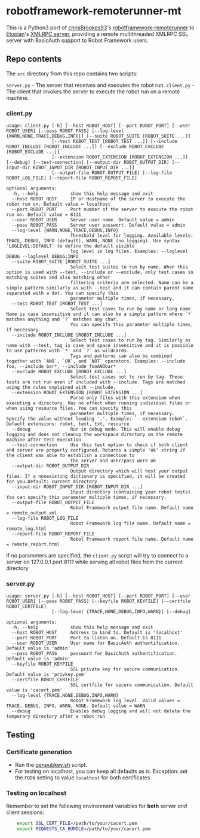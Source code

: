 # robotframework-remoterunner-mt

This is a Python3 port of [chrisBrookes93](https://github.com/chrisBrookes93)'s [robotframework-remoterunner](https://github.com/chrisBrookes93/robotframework-remoterunner) to  [Etopian](https://github.com/etopian/)'s [XMLRPC server](https://github.com/etopian/python3-xmlrpc-ssl-basic-auth), providing a remote multithreaded XMLRPC SSL server with BasicAuth support to Robot Framework users.

## Repo contents

The ```src``` directory from this repo contains two scripts:

```server.py``` - The server that receives and executes the robot run.
```client.py``` - The client that invokes the server to execute the robot run on a remote machine.

### client.py

```text
usage: client.py [-h] [--host ROBOT_HOST] [--port ROBOT_PORT] [--user ROBOT_USER] [--pass ROBOT_PASS] [--log-level {WARN,NONE,TRACE,DEBUG,INFO}] [--suite ROBOT_SUITE [ROBOT_SUITE ...]]
                 [--test ROBOT_TEST [ROBOT_TEST ...]] [--include ROBOT_INCLUDE [ROBOT_INCLUDE ...]] [--exclude ROBOT_EXCLUDE [ROBOT_EXCLUDE ...]]
                 [--extension ROBOT_EXTENSION [ROBOT_EXTENSION ...]] [--debug] [--test-connection] [--output-dir ROBOT_OUTPUT_DIR] [--input-dir ROBOT_INPUT_DIR [ROBOT_INPUT_DIR ...]]
                 [--output-file ROBOT_OUTPUT_FILE] [--log-file ROBOT_LOG_FILE] [--report-file ROBOT_REPORT_FILE]

optional arguments:
  -h, --help            show this help message and exit
  --host ROBOT_HOST     IP or Hostname of the server to execute the robot run on. Default value = localhost
  --port ROBOT_PORT     Port number of the server to execute the robot run on. Default value = 8111
  --user ROBOT_USER     Server user name. Default value = admin
  --pass ROBOT_PASS     Server user passwort. Default value = admin
  --log-level {WARN,NONE,TRACE,DEBUG,INFO}
                        Threshold level for logging. Available levels: TRACE, DEBUG, INFO (default), WARN, NONE (no logging). Use syntax `LOGLEVEL:DEFAULT` to define the default visible
                        log level in log files. Examples: --loglevel DEBUG --loglevel DEBUG:INFO
  --suite ROBOT_SUITE [ROBOT_SUITE ...]
                        Select test suites to run by name. When this option is used with --test, --include or --exclude, only test cases in matching suites and also matching other
                        filtering criteria are selected. Name can be a simple pattern similarly as with --test and it can contain parent name separated with a dot. You can specify this
                        parameter multiple times, if necessary.
  --test ROBOT_TEST [ROBOT_TEST ...]
                        Select test cases to run by name or long name. Name is case insensitive and it can also be a simple pattern where `*` matches anything and `?` matches any char.
                        You can specify this parameter multiple times, if necessary.
  --include ROBOT_INCLUDE [ROBOT_INCLUDE ...]
                        Select test cases to run by tag. Similarly as name with --test, tag is case and space insensitive and it is possible to use patterns with `*` and `?` as wildcards.
                        Tags and patterns can also be combined together with `AND`, `OR`, and `NOT` operators. Examples: --include foo, --include bar*, --include fooANDbar*
  --exclude ROBOT_EXCLUDE [ROBOT_EXCLUDE ...]
                        Select test cases not to run by tag. These tests are not run even if included with --include. Tags are matched using the rules explained with --include.
  --extension ROBOT_EXTENSION [ROBOT_EXTENSION ...]
                        Parse only files with this extension when executing a directory. Has no effect when running individual files or when using resource files. You can specify this
                        parameter multiple times, if necessary. Specify the value without leading '.'. Example: `--extension robot`. Default extensions: robot, text, txt, resource
  --debug               Run in debug mode. This will enable debug logging and does not cleanup the workspace directory on the remote machine after test execution
  --test-connection     Use this test option to check if both client and server are properly configured. Returns a simple 'ok' string if the client was able to establish a connection to
                        the server and user/pass were ok
  --output-dir ROBOT_OUTPUT_DIR
                        Output directory which will host your output files. If a nonexisting dictionary is specified, it will be created for you.Default: current directory
  --input-dir ROBOT_INPUT_DIR [ROBOT_INPUT_DIR ...]
                        Input directory (containing your robot tests). You can specify this parameter multiple times, if necessary.
  --output-file ROBOT_OUTPUT_FILE
                        Robot Framework output file name. Default name = remote_output.xml
  --log-file ROBOT_LOG_FILE
                        Robot Framework log file name. Default name = remote_log.html
  --report-file ROBOT_REPORT_FILE
                        Robot Framework report file name. Default name = remote_report.html
```

If no parameters are specified, the ```client.py``` script will try to connect to a server on 127.0.0.1 port 8111 while serving all robot files from the current directory

### server.py

```text
usage: server.py [-h] [--host ROBOT_HOST] [--port ROBOT_PORT] [--user ROBOT_USER] [--pass ROBOT_PASS] [--keyfile ROBOT_KEYFILE] [--certfile ROBOT_CERTFILE]
                 [--log-level {TRACE,NONE,DEBUG,INFO,WARN}] [--debug]

optional arguments:
  -h, --help            show this help message and exit
  --host ROBOT_HOST     Address to bind to. Default is 'localhost'
  --port ROBOT_PORT     Port to listen on. Default is 8111
  --user ROBOT_USER     User name for BasicAuth authentification. Default value is 'admin'
  --pass ROBOT_PASS     password for BasicAuth authentification. Default value is 'admin'
  --keyfile ROBOT_KEYFILE
                        SSL private key for secure communication. Default value is 'privkey.pem'
  --certfile ROBOT_CERTFILE
                        SSL certfile for secure communication. Default value is 'cacert.pem'
  --log-level {TRACE,NONE,DEBUG,INFO,WARN}
                        Robot Framework log level. Valid values = TRACE, DEBUG, INFO, WARN, NONE. Default value = WARN
  --debug               Enables debug logging and will not delete the temporary directory after a robot run
```

## Testing

### Certificate generation

- Run the [genpubkey.sh](https://github.com/joergschultzelutter/robotframework-remoterunner-mt/blob/master/src/genpubkey.sh) script.
- For testing on localhost, you can keep all defaults as is. Exception: set the ```FQDN``` setting to value ```localhost``` for both certificates

### Testing on localhost

Remember to set the following environment variables for __both__ server _and_ client sessions:

```bash
    export SSL_CERT_FILE=/path/to/your/cacert.pem
    export REQUESTS_CA_BUNDLE=/path/to/your/cacert.pem
```
